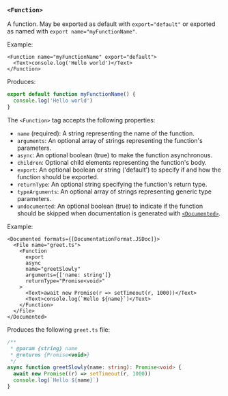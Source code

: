 ### `<Function>`

A function. May be exported as default with `export="default"` or exported as named with `export name="myFunctionName"`.

Example:

```tsx
<Function name="myFunctionName" export="default">
  <Text>console.log('Hello world')</Text>
</Function>
```

Produces:

```ts
export default function myFunctionName() {
  console.log('Hello world')
}
```

The `<Function>` tag accepts the following properties:

- `name` (required): A string representing the name of the function.
- `arguments`: An optional array of strings representing the function's parameters.
- `async`: An optional boolean (true) to make the function asynchronous.
- `children`: Optional child elements representing the function's body.
- `export`: An optional boolean or string ('default') to specify if and how the function should be exported.
- `returnType`: An optional string specifying the function's return type.
- `typeArguments`: An optional array of strings representing generic type parameters.
- `undocumented`: An optional boolean (true) to indicate if the function should be skipped when documentation is generated with [`<Documented>`](./Documented.md).

Example:

```tsx
<Documented formats={[DocumentationFormat.JSDoc]}>
  <File name="greet.ts">
    <Function
      export
      async
      name="greetSlowly"
      arguments={['name: string']}
      returnType="Promise<void>"
    >
      <Text>await new Promise(r => setTimeout(r, 1000))</Text>
      <Text>console.log(`Hello ${name}`)</Text>
    </Function>
  </File>
</Documented>
```

Produces the following `greet.ts` file:

```ts
/**
 * @param {string} name
 * @returns {Promise<void>}
 */
async function greetSlowly(name: string): Promise<void> {
  await new Promise((r) => setTimeout(r, 1000))
  console.log(`Hello ${name}`)
}
```
